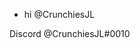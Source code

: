 - hi @CrunchiesJL

Discord
@CrunchiesJL#0010 
<!---
CrunchiesJL/CrunchiesJL is a ✨ special ✨ repository because its `README.md` (this file) appears on your GitHub profile.
You can click the Preview link to take a look at your changes.
--->
